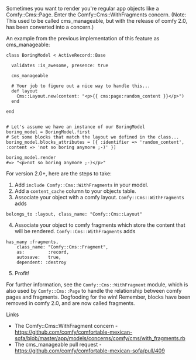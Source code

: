 Sometimes you want to render you're regular app objects like a Comfy::Cms::Page. Enter the Comfy::Cms::WithFragments concern. (Note: This used to be called cms_manageable, but with the release of comfy 2.0, has been converted into a concern.)

An example from the previous implementation of this feature as cms_manageable:
````
class BoringModel < ActiveRecord::Base

  validates :is_awesome, presence: true

  cms_manageable

  # Your job to figure out a nice way to handle this...
  def layout
    Cms::Layout.new(content: "<p>{{ cms:page:random_content }}</p>")
  end

end


# Let's assume we have an instance of our BoringModel
boring_model = BoringModel.first
# Set some blocks that match the layout we defined in the class...
boring_model.blocks_attributes = [{ :identifier => 'random_content', :content => 'not so boring anymore ;-)' }]

boring_model.render
#=> "<p>not so boring anymore ;-)</p>"
````

For version 2.0+, here are the steps to take:
1. Add `include Comfy::Cms::WithFragments` in your model.
2. Add a `content_cache` column to your objects table.
3. Associate your object with a comfy layout. `Comfy::Cms::WithFragments` adds
````
belongs_to :layout, class_name: "Comfy::Cms::Layout"
````
4. Associate your object to comfy fragments which store the content that will be rendered. `Comfy::Cms::WithFragments` adds
````
has_many :fragments,
    class_name: "Comfy::Cms::Fragment",
    as:         :record,
    autosave:   true,
    dependent: :destroy
````
5. Profit!

For further information, see the `Comfy::Cms::WithFragment` module, which is also used by `Comfy::Cms::Page` to handle the relationship between comfy pages and fragments. Dogfooding for the win! Remember, blocks have been removed in comfy 2.0, and are now called fragments.

Links
* The Comfy::Cms::WithFragment concern - https://github.com/comfy/comfortable-mexican-sofa/blob/master/app/models/concerns/comfy/cms/with_fragments.rb
* The cms_manageable pull request - https://github.com/comfy/comfortable-mexican-sofa/pull/409
 